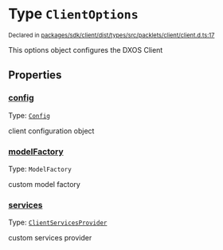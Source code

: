 # Type `ClientOptions`
<sub>Declared in [packages/sdk/client/dist/types/src/packlets/client/client.d.ts:17]()</sub>


This options object configures the DXOS Client


## Properties
### [config]()
Type: <code>[Config](/api/@dxos/react-client/classes/Config)</code>

client configuration object


### [modelFactory]()
Type: <code>ModelFactory</code>

custom model factory


### [services]()
Type: <code>[ClientServicesProvider](/api/@dxos/react-client/interfaces/ClientServicesProvider)</code>

custom services provider
